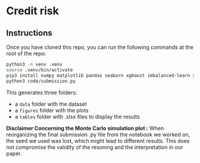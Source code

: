 # Credit risk

## Instructions
Once you have cloned this repo, you can run the following commands at the root of the repo:
```bash
python3 -m venv .venv
source .venv/bin/activate
pip3 install numpy matplotlib pandas seaborn xgboost imbalanced-learn scikit-learn tensorflow requests openpyxl
python3 code/submission.py
```
This generates three folders: 
- a `data` folder with the dataset
- a `figures` folder with the plots
- a `tables` folder with .xlsx files to display the results

**Disclaimer Concerning the Monte Carlo simulation plot :** When reorganizing the final submission .py file from the notebook we worked on, the seed we used was lost, which might lead to different results. This does not compromise the validity of the resoning and the interpretation in our paper.